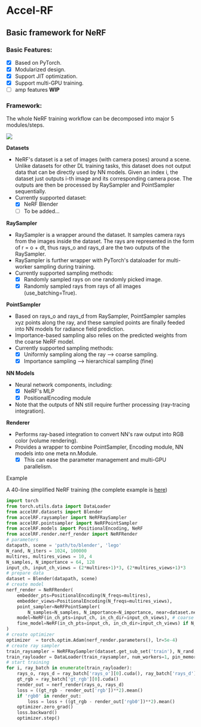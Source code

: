 # Accel-RF

## Basic framework for NeRF

### Basic Features: 
* [x] Based on PyTorch.
* [x] Modularized design.
* [x] Support JIT optimization.
* [x] Support multi-GPU training.
* [ ] amp features **WIP**
	
### Framework:

The whole NeRF training workflow can be decomposed into major 5 modules/steps.

<img src="https://bl3301files.storage.live.com/y4m_heZ4ahhH9_qTzlk2QJkWemhV3RqQoufrAhalXfsgqDiymrANqBPijViY8VXkFC70yld6OdaXOPYcSnpPAmeTn_v2O02PNS-MkvAiqTXe1odbhLDuJHajKfWm2wKBKnPLLiab-OXJtK8UciCpA3A18HUp3dbfMb4eGZkaGVPeOCi2cdUyR0eYSGWhaeC2-X_?width=3854&height=847&cropmode=none"/>

**Datasets**

* NeRF's dataset is a set of images (with camera poses) around a scene. Unlike datasets for other DL training tasks, this dataset does not output data that can be directly used by NN models. Given an index i, the dataset just outputs i-th image and its corresponding camera pose. The outputs are then be processed by RaySampler and PointSampler sequentially.
* Currently supported dataset:
    * [x] NeRF Blender
    * [ ] To be added…

**RaySampler**
* RaySampler is a wrapper around the dataset. It samples camera rays from the images inside the dataset. The rays are represented in the form of  r = o + dt, thus rays_o and rays_d are the two outputs of the RaySampler.
* RaySampler is further wrapper with PyTorch's dataloader for multi-worker sampling during training. 
* Currently supported sampling methods:
    * [x] Randomly sampled rays on one randomly picked image.
    * [x] Randomly sampled rays from rays of all images (use_batching=True).

**PointSampler**
* Based on rays_o and rays_d from RaySampler, PointSampler samples xyz points along the ray, and these sampled points are finally feeded into NN models for radiance field prediction.
* Importance-based sampling also relies on the predicted weights from the coarse NeRF model.
* Currently supported sampling methods:
    * [x] Uniformly sampling along the ray --> coarse sampling.
    * [x] Importance sampling --> hierarchical sampling (fine)

**NN Models**
* Neural network components, including:
    * [x] NeRF's MLP
    * [x] PositionalEncoding module
* Note that the outputs of NN still require further processing (ray-tracing integration).

**Renderer**
* Performs ray-based integration to convert NN's raw output into RGB color (volume rendering).
* Provides a wrapper to combine PointSampler, Encoding module, NN models into one meta nn.Module. 
    * [x] This can ease the parameter management and multi-GPU parallelism.

Example

A 40-line simplified NeRF training (the complete example is [here](example/nerf/))
```python
import torch
from torch.utils.data import DataLoader
from accelRF.datasets import Blender
from accelRF.raysampler import NeRFRaySampler
from accelRF.pointsampler import NeRFPointSampler
from accelRF.models import PositionalEncoding, NeRF
from accelRF.render.nerf_render import NeRFRender
# parameters
datapath, scene = 'path/to/blender', 'lego'
N_rand, N_iters = 1024, 100000
multires, multires_views = 10, 4
N_samples, N_importance = 64, 128
input_ch, input_ch_views = (2*multires+1)*3, (2*multires_views+1)*3
# prepare data
dataset = Blender(datapath, scene)
# create model
nerf_render = NeRFRender(
    embedder_pts=PositionalEncoding(N_freqs=multires),
    embedder_views=PositionalEncoding(N_freqs=multires_views),
    point_sampler=NeRFPointSampler(
        N_samples=N_samples, N_importance=N_importance, near=dataset.near, far=dataset.far),
    model=NeRF(in_ch_pts=input_ch, in_ch_dir=input_ch_views), # coarse model
    fine_model=NeRF(in_ch_pts=input_ch, in_ch_dir=input_ch_views) if N_importance > 0 else None
)
# create optimizer
optimizer  = torch.optim.Adam(nerf_render.parameters(), lr=5e-4)
# create ray sampler
train_raysampler = NeRFRaySampler(dataset.get_sub_set('train'), N_rand, N_iters)
train_rayloader = DataLoader(train_raysampler, num_workers=1, pin_memory=True)
# start training
for i, ray_batch in enumerate(train_rayloader):
    rays_o, rays_d = ray_batch['rays_o'][0].cuda(), ray_batch['rays_d'][0].cuda()
    gt_rgb = ray_batch['gt_rgb'][0].cuda()
    render_out = nerf_render(rays_o, rays_d)
    loss = ((gt_rgb - render_out['rgb'])**2).mean()
    if 'rgb0' in render_out:
        loss = loss + ((gt_rgb - render_out['rgb0'])**2).mean()
    optimizer.zero_grad()
    loss.backward()
    optimizer.step()
```
